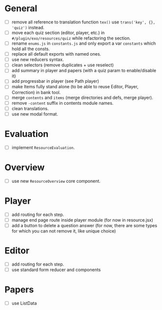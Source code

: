 
# General
- [ ] remove all reference to translation function `tex()` use `trans('key', {}, 'quiz')` instead.
- [ ] move each quiz section (editor, player, etc.) in `#/plugin/exo/resources/quiz` while refactoring the section.
- [ ] rename `enums.js` in `constants.js` and only export a var `constants` which hold all the consts.
- [ ] replace all default exports with named ones.
- [ ] use new reducers syntax.
- [ ] clean selectors (remove duplicates + use reselect)
- [ ] add summary in player and papers (with a quiz param to enable/disable it)
- [ ] add progressbar in player (see Path player)
- [ ] make Items fully stand alone (to be able to reuse Editor, Player, Correction) in bank tool.
- [ ] merge `contents` and `items` (merge directories and defs, merge player).
- [ ] remove `-content` suffix in contents module names.
- [ ] clean translations.
- [ ] use new modal format.

# Evaluation
- [ ] implement `ResourceEvaluation`.

# Overview
- [ ] use new `ResourceOverview` core component.

# Player
- [ ] add routing for each step.
- [ ] manage end page route inside player module (for now in resource.jsx)
- [ ] add a button to delete a question answer (for now, there are some types for which you can not remove it, like unique choice)

# Editor
- [ ] add routing for each step.
- [ ] use standard form reducer and components

# Papers
- [ ] use ListData
